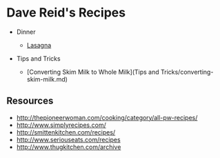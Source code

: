 Dave Reid's Recipes
=======

* Dinner
    * [Lasagna](Lasagna.md)

* Tips and Tricks
    * [Converting Skim Milk to Whole Milk](Tips and Tricks/converting-skim-milk.md)

## Resources

* http://thepioneerwoman.com/cooking/category/all-pw-recipes/
* http://www.simplyrecipes.com/
* http://smittenkitchen.com/recipes/
* http://www.seriouseats.com/recipes
* http://www.thugkitchen.com/archive
